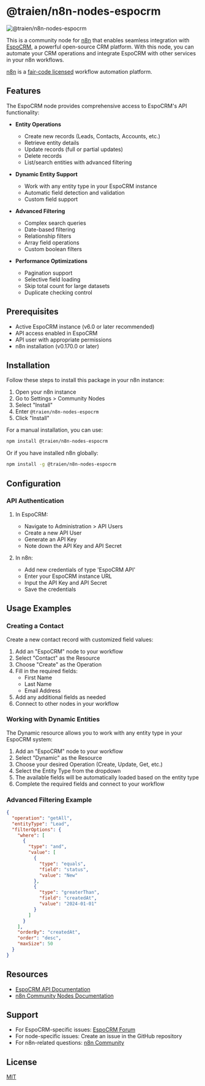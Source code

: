 # @traien/n8n-nodes-espocrm
![@traien/n8n-nodes-espocrm](https://user-images.githubusercontent.com/10284570/173569848-c624317f-42b1-45a6-ab09-f0ea3c247648.png)

This is a community node for [n8n](https://n8n.io/) that enables seamless integration with [EspoCRM](https://www.espocrm.com/), a powerful open-source CRM platform. With this node, you can automate your CRM operations and integrate EspoCRM with other services in your n8n workflows.

[n8n](https://n8n.io/) is a [fair-code licensed](https://docs.n8n.io/reference/license/) workflow automation platform.

## Features

The EspoCRM node provides comprehensive access to EspoCRM's API functionality:

- **Entity Operations**
  - Create new records (Leads, Contacts, Accounts, etc.)
  - Retrieve entity details
  - Update records (full or partial updates)
  - Delete records
  - List/search entities with advanced filtering

- **Dynamic Entity Support**
  - Work with any entity type in your EspoCRM instance
  - Automatic field detection and validation
  - Custom field support

- **Advanced Filtering**
  - Complex search queries
  - Date-based filtering
  - Relationship filters
  - Array field operations
  - Custom boolean filters

- **Performance Optimizations**
  - Pagination support
  - Selective field loading
  - Skip total count for large datasets
  - Duplicate checking control

## Prerequisites

- Active EspoCRM instance (v6.0 or later recommended)
- API access enabled in EspoCRM
- API user with appropriate permissions
- n8n installation (v0.170.0 or later)

## Installation

Follow these steps to install this package in your n8n instance:

1. Open your n8n instance
2. Go to Settings > Community Nodes
3. Select "Install"
4. Enter `@traien/n8n-nodes-espocrm`
5. Click "Install"

For a manual installation, you can use:

```bash
npm install @traien/n8n-nodes-espocrm
```

Or if you have installed n8n globally:

```bash
npm install -g @traien/n8n-nodes-espocrm
```

## Configuration

### API Authentication

1. In EspoCRM:
   - Navigate to Administration > API Users
   - Create a new API User
   - Generate an API Key
   - Note down the API Key and API Secret

2. In n8n:
   - Add new credentials of type 'EspoCRM API'
   - Enter your EspoCRM instance URL
   - Input the API Key and API Secret
   - Save the credentials

## Usage Examples

### Creating a Contact

Create a new contact record with customized field values:

1. Add an "EspoCRM" node to your workflow
2. Select "Contact" as the Resource
3. Choose "Create" as the Operation
4. Fill in the required fields:
   - First Name
   - Last Name
   - Email Address
5. Add any additional fields as needed
6. Connect to other nodes in your workflow

### Working with Dynamic Entities

The Dynamic resource allows you to work with any entity type in your EspoCRM system:

1. Add an "EspoCRM" node to your workflow
2. Select "Dynamic" as the Resource
3. Choose your desired Operation (Create, Update, Get, etc.)
4. Select the Entity Type from the dropdown
5. The available fields will be automatically loaded based on the entity type
6. Complete the required fields and connect to your workflow

### Advanced Filtering Example

```json
{
  "operation": "getAll",
  "entityType": "Lead",
  "filterOptions": {
    "where": [
      {
        "type": "and",
        "value": [
          {
            "type": "equals",
            "field": "status",
            "value": "New"
          },
          {
            "type": "greaterThan",
            "field": "createdAt",
            "value": "2024-01-01"
          }
        ]
      }
    ],
    "orderBy": "createdAt",
    "order": "desc",
    "maxSize": 50
  }
}
```

## Resources

- [EspoCRM API Documentation](https://docs.espocrm.com/development/api/)
- [n8n Community Nodes Documentation](https://docs.n8n.io/integrations/community-nodes/)

## Support

- For EspoCRM-specific issues: [EspoCRM Forum](https://forum.espocrm.com/)
- For node-specific issues: Create an issue in the GitHub repository
- For n8n-related questions: [n8n Community](https://community.n8n.io/)

## License

[MIT](LICENSE.md)
